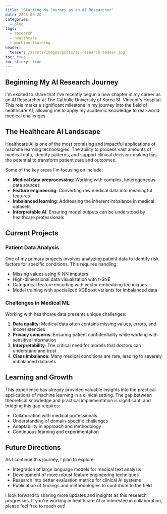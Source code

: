 ```yaml
---
title: "Starting My Journey as an AI Researcher"
date: 2025-03-20
categories:
  - blog
tags:
  - research
  - healthcare
  - machine-learning
header:
  teaser: /assets/images/posts/ai-research-teaser.jpg
toc: true
toc_sticky: true
---
```


## Beginning My AI Research Journey

I'm excited to share that I've recently begun a new chapter in my career as an AI Researcher at The Catholic University of Korea St. Vincent's Hospital. This role marks a significant milestone in my journey into the field of healthcare AI, allowing me to apply my academic knowledge to real-world medical challenges.

## The Healthcare AI Landscape

Healthcare AI is one of the most promising and impactful applications of machine learning technologies. The ability to process vast amounts of medical data, identify patterns, and support clinical decision-making has the potential to transform patient care and outcomes.

Some of the key areas I'm focusing on include:

- **Medical data preprocessing**: Working with complex, heterogeneous data sources
- **Feature engineering**: Converting raw medical data into meaningful features
- **Imbalanced learning**: Addressing the inherent imbalance in medical datasets
- **Interpretable AI**: Ensuring model outputs can be understood by healthcare professionals

## Current Projects

### Patient Data Analysis

One of my primary projects involves analyzing patient data to identify risk factors for specific conditions. This requires handling:

- Missing values using K-NN imputers
- High-dimensional data visualization with t-SNE
- Categorical feature encoding with vector embedding techniques
- Model training with specialized XGBoost variants for imbalanced data

### Challenges in Medical ML

Working with healthcare data presents unique challenges:

1. **Data quality**: Medical data often contains missing values, errors, and inconsistencies
2. **Privacy concerns**: Ensuring patient confidentiality while working with sensitive information
3. **Interpretability**: The critical need for models that doctors can understand and trust
4. **Class imbalance**: Many medical conditions are rare, leading to severely imbalanced datasets

## Learning and Growth

This experience has already provided valuable insights into the practical applications of machine learning in a clinical setting. The gap between theoretical knowledge and practical implementation is significant, and bridging this gap requires:

- Collaboration with medical professionals
- Understanding of domain-specific challenges
- Adaptability in approach and methodology
- Continuous learning and experimentation

## Future Directions

As I continue this journey, I plan to explore:

- Integration of large language models for medical text analysis
- Development of more robust feature engineering techniques
- Research into better evaluation metrics for clinical AI systems
- Publication of findings and methodologies to contribute to the field

I look forward to sharing more updates and insights as this research progresses. If you're working in healthcare AI or interested in collaboration, please feel free to reach out!
